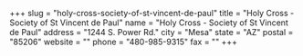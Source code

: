 +++
slug = "holy-cross-society-of-st-vincent-de-paul"
title = "Holy Cross - Society of St Vincent de Paul"
name = "Holy Cross - Society of St Vincent de Paul"
address = "1244 S. Power Rd."
city = "Mesa"
state = "AZ"
postal = "85206"
website = ""
phone = "480-985-9315"
fax = ""
+++
